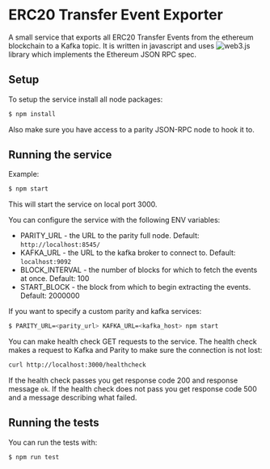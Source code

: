 # ERC20 Transfer Event Exporter

A small service that exports all ERC20 Transfer Events from the ethereum blockchain to a Kafka topic. It is written in javascript and uses ![web3.js](https://github.com/ethereum/web3.js/) library which implements the Ethereum JSON RPC spec.

## Setup

To setup the service install all node packages:

```bash
$ npm install
```

Also make sure you have access to a parity JSON-RPC node to hook it to.

## Running the service

Example:

```bash
$ npm start
```

This will start the service on local port 3000.

You can configure the service with the following ENV variables:

* PARITY_URL - the URL to the parity full node. Default: `http://localhost:8545/`
* KAFKA_URL - the URL to the kafka broker to connect to. Default: `localhost:9092`
* BLOCK_INTERVAL - the number of blocks for which to fetch the events at once. Default: 100
* START_BLOCK - the block from which to begin extracting the events. Default: 2000000

If you want to specify a custom parity and kafka services:

```bash
$ PARITY_URL=<parity_url> KAFKA_URL=<kafka_host> npm start
```

You can make health check GET requests to the service. The health check makes a request to Kafka and Parity to make sure the connection is not lost:

```bash
curl http://localhost:3000/healthcheck
```

If the health check passes you get response code 200 and response message `ok`.
If the health check does not pass you get response code 500 and a message describing what failed.

## Running the tests

You can run the tests with:

```bash
$ npm run test
```
